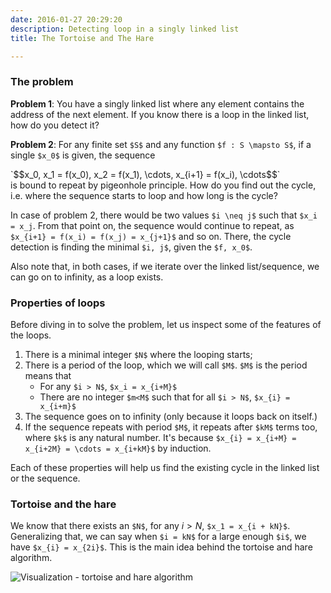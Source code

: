 ```yaml
---
date: 2016-01-27 20:29:20
description: Detecting loop in a singly linked list
title: The Tortoise and The Hare

---
```


### The problem

**Problem 1**: You have a singly linked list where any element contains the address of the next element. If you know there is a loop in the linked list, how do you detect it?

**Problem 2**: For any finite set `$S$` and any function `$f : S \mapsto S$`, if a single `$x_0$` is given, the sequence
<div>`$$x_0, x_1 = f(x_0), x_2 = f(x_1), \cdots, x_{i+1} = f(x_i), \cdots$$`</div>
is bound to repeat by pigeonhole principle. How do you find out the cycle, i.e. where the sequence starts to loop and how long is the cycle?

In case of problem 2, there would be two values `$i \neq j$` such that `$x_i = x_j`. From that point on, the sequence would continue to repeat, as `$x_{i+1} = f(x_i) = f(x_j) = x_{j+1}$` and so on. There, the cycle detection is finding the minimal `$i, j$`, given the `$f, x_0$`.

Also note that, in both cases, if we iterate over the linked list/sequence, we can go on to infinity, as a loop exists.

### Properties of loops

Before diving in to solve the problem, let us inspect some of the features of the loops.

1. There is a minimal integer `$N$` where the looping starts;
2. There is a period of the loop, which we will call `$M$`. `$M$` is the period means that  
	* For any `$i > N$`, `$x_i = x_{i+M}$`	
	* There are no integer `$m<M$` such that for all `$i > N$`, `$x_{i} = x_{i+m}$`
3. The sequence goes on to infinity (only because it loops back on itself.)
4. If the sequence repeats with period `$M$`, it repeats after `$kM$` terms too, where `$k$` is any natural number. It's because `$x_{i} = x_{i+M} = x_{i+2M} = \cdots = x_{i+kM}$` by induction.

Each of these properties will help us find the existing cycle in the linked list or the sequence.

### Tortoise and the hare

We know that there exists an `$N$`, for any $i > N$, `$x_1 = x_{i + kN}$`. Generalizing that, we can say when `$i = kN$` for a large enough `$i$`, we have `$x_{i} = x_{2i}$`. This is the main idea behind the tortoise and hare algorithm.

![Visualization - tortoise and hare algorithm](https://upload.wikimedia.org/wikipedia/commons/5/5f/Tortoise_and_hare_algorithm.svg "Tortoise and Hare algorithm")
